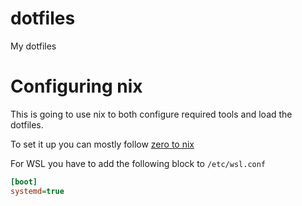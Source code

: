 # dotfiles
My dotfiles

# Configuring nix

This is going to use nix to both configure required tools and load the dotfiles.

To set it up you can mostly follow [zero to nix](https://zero-to-nix.com/start/install)

For WSL you have to add the following block to `/etc/wsl.conf`

```ini
[boot]
systemd=true
```
